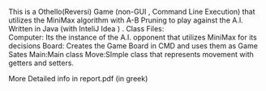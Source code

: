 This is a Othello(Reversi) Game (non-GUI , Command Line Execution) that utilizes the MiniMax algorithm with A-B Pruning to play against the A.I.
Written in Java (with InteliJ Idea ) . 
Class Files:  
Computer: Its the instance of the A.I. opponent that utilizes MiniMax for its decisions
Board: Creates the Game Board in CMD and uses them as Game Sates
Main:Main class
Move:SImple class that represents movement with getters and setters.

More Detailed info in report.pdf (in greek)

